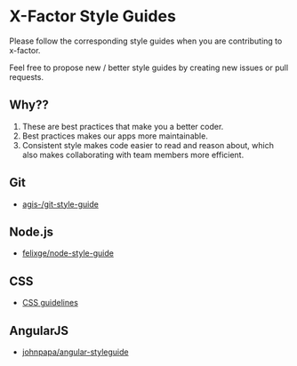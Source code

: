 # X-Factor Style Guides
Please follow the corresponding style guides when you are contributing to
x-factor.

Feel free to propose new / better style guides by creating new issues or pull requests.

## Why??
1. These are best practices that make you a better coder.
2. Best practices makes our apps more maintainable.
3. Consistent style makes code easier to read and reason about, which also makes
   collaborating with team members more efficient.

## Git
- [agis-/git-style-guide](https://github.com/agis-/git-style-guide)

## Node.js
- [felixge/node-style-guide](https://github.com/felixge/node-style-guide)

## CSS
- [CSS guidelines](http://cssguidelin.es/)

## AngularJS
- [johnpapa/angular-styleguide](https://github.com/johnpapa/angular-styleguide)
